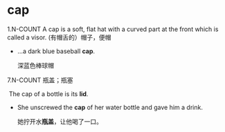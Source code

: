 # cap

1.N-COUNT A cap is a soft, flat hat with a curved part at the front which is called a visor. (有帽舌的）帽子，便帽

- ...a dark blue baseball **cap**.

  深蓝色棒球帽

7.N-COUNT 瓶盖；瓶塞

​	The cap of a bottle is its **lid**.

- She unscrewed the **cap** of her water bottle and gave him a drink.

  她拧开水**瓶盖**，让他喝了一口。